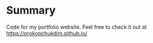 # Summary
Code for my portfolio website. Feel free to check it out at https://prokopchukdim.github.io/
